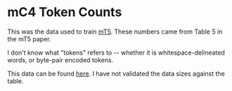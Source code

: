 # mC4 Token Counts

This was the data used to train [mT5](https://arxiv.org/abs/2010.11934). These numbers came from Table 5 in the mT5 paper.

I don't know what "tokens" refers to -- whether it is whitespace-delineated words, or byte-pair encoded tokens.

This data can be found [here](https://www.tensorflow.org/datasets/catalog/c4#c4multilingual). I have not validated the data
sizes against the table.

